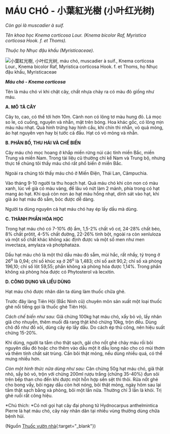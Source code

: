 # MÁU CHÓ - 小葉紅光樹 (小叶红光树)

*Còn gọi là muscadier à suif.*

*Tên khoa học Knema corticosa Lour. (Knema bicolor Raf, Myristica corticosa Hook. f. et Thoms).*

*Thuộc họ Nhục đậu khấu (Myristicaceae).*

![小葉紅光樹, 小叶红光树, máu chó, muscadier à suif., Knema corticosa Lour., Knema bicolor Raf, Myristica corticosa Hook. f. et Thoms, họ Nhục đậu khấu, Myristicaceae](/imgs/caythuoc/dtl/mau-cho.jpg)

***Máu chó - Knema corticosa***

Tên là máu chó vì khi chặt cây, chất nhựa chảy ra có màu đỏ giống như máu.

**A. MÔ TẢ CÂY**

Cây to, cao, có thể tới hơn 10m. Cành non có lông tơ màu hung đỏ. Lá mọc so le, có cuống, nguyên và nhẵn, mặt trên bóng. Hoa khác gốc, có lông mịn màu nâu nhạt. Quả hình trứng hay hình cầu, khi chín thì nhẵn, vỏ quả mỏng, áo hạt nguyên vẹn hay bị tước cả đầu. Hạt có vỏ mỏng và nhẵn.

**B. PHÂN BỐ, THU HÁI VÀ CHẾ BIẾN**

Cây máu chó mọc hoang ở khắp miền rừng núi các tỉnh miền Bắc, miền Trung và miền Nam. Trong tài liệu cũ thường chỉ kể Nam và Trung bộ, nhưng thực tế chúng tôi thấy máu chó rất phổ biến ở miền Bắc.

Ngoài ra chúng tôi thấy máu chó ở Miến Điện, Thái Lan, Cămpuchia.

Vào tháng 9-10 người ta thu hoạch hạt. Quả máu chó khi còn non có màu xanh, lúc về già có màu vàng, để lâu vỏ nứt làm 2 mảnh, phía trong có hạt mang áo hạt. Khi quả còn non áo hạt màu hồng nhạt, dính sát vào hạt, khi già áo hạt màu đỏ sẫm, bóc được dễ dàng.

Người ta dùng nguyên cả hạt máu chó hay ép lấy dầu mà dùng.

**C. THÀNH PHẦN HÓA HỌC**

Trong hạt máu chó có 7-10% độ ẩm, 1,5-2% chất vô cơ, 24-28% chất béo, 8% chất prôtit, 4-5% chất đường, 22-26% tinh bột, ngoài ra còn xenluloza và một số chất khác không xác định được và một số men như men invectaza, amylaza và photphataza.

Dầu hạt máu chó là một thứ dầu màu đỏ sẫm, mùi hắc, rất nhầy, tỷ trọng ở 26<sup>o</sup> là 0,94; chỉ số khúc xạ ở 26<sup>o</sup> là 1,483; chỉ số axit 90,2; chỉ số xà phòng 196,10; chỉ số Iôt 59,55; phần không xà phòng hóa được 1,14%. Trong phần không xà phòng hóa được có Phytosterol và lecxitin.

**D. CÔNG DỤNG VÀ LIỀU DÙNG**

Hạt máu chó được nhân dân ta dùng làm thuốc chữa ghẻ.

Trước đây làng Tiên Hội (Bắc Ninh cũ) chuyên môn sản xuất một loại thuốc ghẻ nổi tiếng gọi là thuốc ghẻ Tiên Hội.

*Cách chế biến như sau:* Giã chừng 100kg hạt máu chó, xẩy bỏ vỏ, lấy nhân giã cho nhuyễn, thêm muối đã rang thật khô chừng 10kg, trộn đều. Dùng chõ đồ như đồ xôi, dùng cây ép lấy dầu. Do cách ép thủ công, nên hiệu suất chừng 15-20%.

Khi dùng, người ta tắm cho thật sạch, gãi cho nốt ghẻ chảy máu rồi bôi nguyên dầu đó hoặc cho thêm vào dầu một ít dầu long não cho có mùi thơm và thêm tính chất sát trùng. Cần bôi thật mỏng, nếu dùng nhiều quá, có thể mưng nhiều hơn.

*Còn một hình thức nữa dùng như sau:* Cân chừng 50g hạt máu chó, giã thật nhỏ, sẩy bỏ vỏ, trộn với chừng 200ml rượu trắng (chừng 35-40%) đun sôi trên bếp than cho đến khi được một hỗn hợp sền sệt thì thôi. Rửa nốt ghẻ cho bong vẩy, bôi ngay dầu còn hơi nóng, bôi thật mỏng, ngày hôm sau lại tắm thật sạch bằng xà phòng, bôi một lần nữa. Thường chỉ 3 lần là khỏi. Trị ghẻ ruồi rất công hiệu.

*Chú thích: *Có nơi gọi hạt cây đại phong tử Hydnocarpus anthelmintica Pierre là hạt máu chó, cây này nhân dân tại nhiều vùng thường dùng chữa bệnh hủi.


(Nguồn [Thuốc vườn nhà](http://thuocvuonnha.com){:target="_blank"})